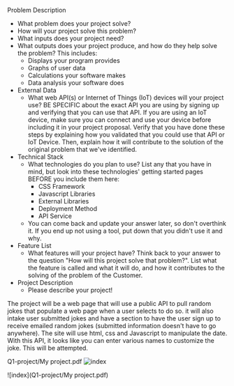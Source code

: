 Problem Description
- What problem does your project solve?
- How will your project solve this problem?
- What inputs does your project need?
- What outputs does your project produce, and how do they help solve the problem? This includes:
    - Displays your program provides
    - Graphs of user data
    - Calculations your software makes
    - Data analysis your software does
- External Data
    - What web API(s) or Internet of Things (IoT) devices will your project use? BE SPECIFIC about the exact API you are using by signing up and verifying that you can use that API. If you are using an IoT device, make sure you can connect and use your device before including it in your project proposal. Verify that you have done these steps by explaining how you validated that you could use that API or IoT Device. Then, explain how it will contribute to the solution of the original problem that we've identified.
- Technical Stack
    - What technologies do you plan to use? List any that you have in mind, but look into these technologies' getting started pages BEFORE you include them here:
        - CSS Framework
        - Javascript Libraries
        - External Libraries
        - Deployment Method
        - API Service
    - You can come back and update your answer later, so don't overthink it. If you end up not using a tool, put down that you didn't use it and why.
- Feature List
    - What features will your project have? Think back to your answer to the question "How will this project solve that problem?". List what the feature is called and what it will do, and how it contributes to the solving of the problem of the Customer.
- Project Description
    - Please describe your project!

The project will be a web page that will use a public API to pull random jokes that populate a web page when
a user selects to do so. it will also intake user submitted jokes and have a section to have the user sign up to
receive emailed random jokes (submitted information doesn't have to go anywhere). The site will use html, css and Javascript to manipulate the date. With this API, it looks like you can enter various names to customize the joke. This will be attempted.

Q1-project/My project.pdf
![index](https://gomockingbird.com/projects/7fqf8if)

![index](Q1-project/My project.pdf)
